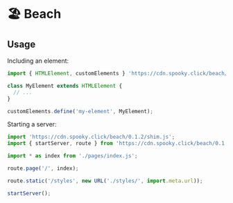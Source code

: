 # 🏖️ Beach

## Usage

Including an element:

```js
import { HTMLElement, customElements } 'https://cdn.spooky.click/beach/0.1.2/shim.js';

class MyElement extends HTMLElement {
  // ...
}

customElements.define('my-element', MyElement);
```

Starting a server:

```js
import 'https://cdn.spooky.click/beach/0.1.2/shim.js';
import { startServer, route } from 'https://cdn.spooky.click/beach/0.1.2/mod.js';

import * as index from './pages/index.js';

route.page('/', index);

route.static('/styles', new URL('./styles/', import.meta.url));

startServer();
```